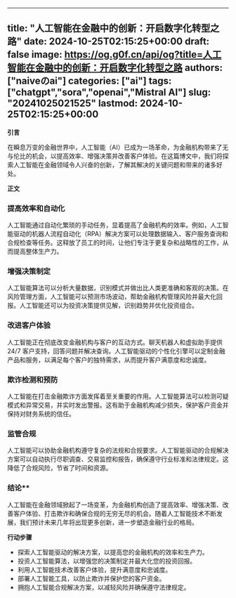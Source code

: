 
---
title: "人工智能在金融中的创新：开启数字化转型之路"
date: 2024-10-25T02:15:25+00:00
draft: false
image: https://og.g0f.cn/api/og?title=人工智能在金融中的创新：开启数字化转型之路
authors: ["naiveのai"]
categories: ["ai"]
tags: ["chatgpt","sora","openai","Mistral AI"]
slug: "20241025021525"
lastmod: 2024-10-25T02:15:25+00:00
---
**引言**

在瞬息万变的金融世界中，人工智能（AI）已成为一场革命，为金融机构带来了无与伦比的机会，以提高效率、增强决策并改善客户体验。在这篇博文中，我们将探索人工智能在金融领域令人兴奋的创新，了解其解决的关键问题和带来的诸多好处。

**正文**

### 提高效率和自动化

人工智能通过自动化繁琐的手动任务，显着提高了金融机构的效率。例如，人工智能驱动的机器人流程自动化（RPA）解决方案可以处理数据输入、客户服务查询和合规检查等任务。这释放了员工的时间，让他们专注于更复杂和战略性的工作，从而提高整体生产力。

### 增强决策制定

人工智能算法可以分析大量数据，识别模式并做出比人类更准确和客观的决策。在风险管理方面，人工智能可以预测市场波动，帮助金融机构管理风险并最大化回报。人工智能还可以为投资决策提供见解，识别趋势并优化投资组合。

### 改进客户体验

人工智能正在彻底改变金融机构与客户的互动方式。聊天机器人和虚拟助手提供 24/7 客户支持，回答问题并解决查询。人工智能驱动的个性化引擎可以定制金融产品和服务，以满足每个客户的独特需求，从而提升客户满意度和忠诚度。

### 欺诈检测和预防

人工智能在打击金融欺诈方面发挥着至关重要的作用。人工智能算法可以检测可疑模式和异常交易，并实时发出警报。这有助于金融机构减少损失，保护客户资金并保持对财务系统的信任。

### 监管合规

人工智能可以协助金融机构遵守复杂的法规和合规要求。人工智能驱动的合规解决方案可以自动执行尽职调查、交易监控和报告，确保遵守行业标准和法律规定。这降低了合规风险，节省了时间和资源。

### 结论**

人工智能在金融领域掀起了一场变革，为金融机构创造了提高效率、增强决策、改善客户体验、打击欺诈和确保合规的无穷无尽的机会。随着人工智能技术不断发展，我们预计未来几年将出现更多创新，进一步塑造金融行业的格局。

**行动步骤**

* 探索人工智能驱动的解决方案，以提高您的金融机构的效率和生产力。
* 投资人工智能算法，以增强您的决策制定并最大化您的投资回报。
* 利用人工智能技术改善客户体验，提升满意度和忠诚度。
* 部署人工智能工具，以防止欺诈并保护您的客户资金。
* 拥抱人工智能合规解决方案，以减轻风险并确保遵守法律规定。